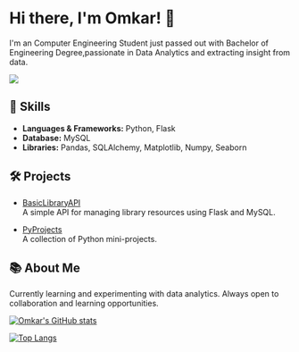 # Hi there, I'm Omkar! 👋

I'm an Computer Engineering Student just passed out with Bachelor of Engineering Degree,passionate in Data Analytics and extracting insight from data.

![](https://komarev.com/ghpvc/?username=OmkarBhujbalra0&color=blue)


## 🚀 Skills
- **Languages & Frameworks:** Python, Flask
- **Database:** MySQL
- **Libraries:** Pandas, SQLAlchemy, Matplotlib, Numpy, Seaborn 

## 🛠️ Projects
- [BasicLibraryAPI](https://github.com/OmkarBhujbalra0/BasicLibraryAPI)  
  A simple API for managing library resources using Flask and MySQL.

- [PyProjects](https://github.com/OmkarBhujbalra0/PyProjects)  
  A collection of Python mini-projects.

## 📚 About Me
Currently learning and experimenting with data analytics.
Always open to collaboration and learning opportunities.

[![Omkar's GitHub stats](https://github-readme-stats.vercel.app/api?username=OmkarBhujbalra0)](https://github.com/anuraghazra/github-readme-stats)

[![Top Langs](https://github-readme-stats.vercel.app/api/top-langs/?username=OmkarBhujbalra0)](https://github.com/anuraghazra/github-readme-stats)
